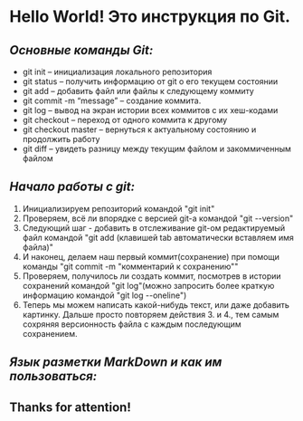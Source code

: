 # Hello World! Это инструкция по Git.

## *Основные команды Git:*

* git init – инициализация локального репозитория
* git status – получить информацию от git о его текущем состоянии
* git add – добавить файл или файлы к следующему коммиту
* git commit -m “message” – создание коммита.
* git log – вывод на экран истории всех коммитов с их хеш-кодами
* git checkout – переход от одного коммита к другому
* git checkout master – вернуться к актуальному состоянию и продолжить работу
* git diff – увидеть разницу между текущим файлом и закоммиченным файлом

## *Начало работы с git:*
1. Инициализируем репозиторий командой "git init"
2. Проверяем, всё ли впорядке с версией git-а командой "git --version"
3. Следующий шаг - добавить в отслеживание git-ом редактируемый файл командой "git add (клавишей tab автоматически вставляем имя файла)"
4. И наконец, делаем наш первый коммит(сохранение) при помощи команды "git commit -m "комментарий к сохранению""
5. Проверяем, получилось ли создать коммит, посмотрев в истории сохранений командой "git log"(можно запросить более краткую информацию командой "git log --oneline")
6. Теперь мы можем написать какой-нибудь текст, или даже добавить картинку. Дальше просто повторяем действия 3. и 4., тем самым сохряняя версионность файла с каждым последующим сохранением.

## *Язык разметки MarkDown и как им пользоваться:*
## Thanks for attention!